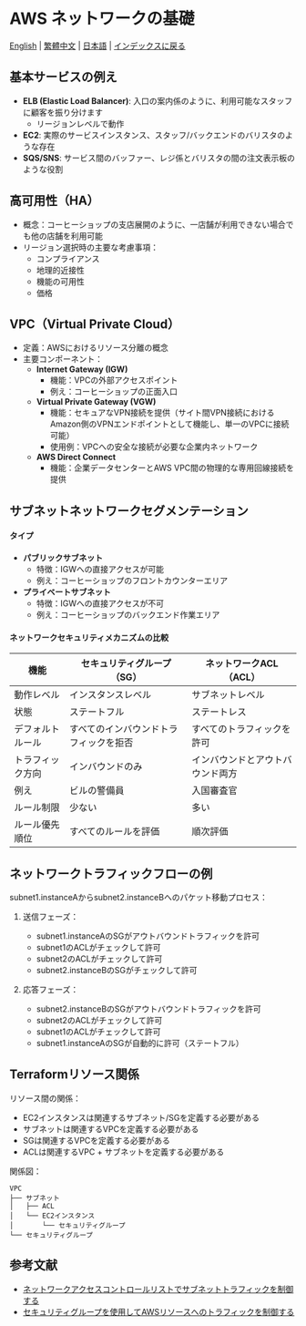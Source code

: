 # AWS ネットワークの基礎

[English](../en/09_aws_networking_basics.md) | [繁體中文](../zh-tw/09_aws_networking_basics.md) | [日本語](./09_aws_networking_basics.md) | [インデックスに戻る](../README.md)

## 基本サービスの例え
- **ELB (Elastic Load Balancer)**: 入口の案内係のように、利用可能なスタッフに顧客を振り分けます
  - リージョンレベルで動作
- **EC2**: 実際のサービスインスタンス、スタッフ/バックエンドのバリスタのような存在
- **SQS/SNS**: サービス間のバッファー、レジ係とバリスタの間の注文表示板のような役割

## 高可用性（HA）
- 概念：コーヒーショップの支店展開のように、一店舗が利用できない場合でも他の店舗を利用可能
- リージョン選択時の主要な考慮事項：
  - コンプライアンス
  - 地理的近接性
  - 機能の可用性
  - 価格

## VPC（Virtual Private Cloud）
- 定義：AWSにおけるリソース分離の概念
- 主要コンポーネント：
  - **Internet Gateway (IGW)**
    - 機能：VPCの外部アクセスポイント
    - 例え：コーヒーショップの正面入口
  - **Virtual Private Gateway (VGW)**
    - 機能：セキュアなVPN接続を提供（サイト間VPN接続におけるAmazon側のVPNエンドポイントとして機能し、単一のVPCに接続可能）
    - 使用例：VPCへの安全な接続が必要な企業内ネットワーク
  - **AWS Direct Connect**
    - 機能：企業データセンターとAWS VPC間の物理的な専用回線接続を提供

## サブネットネットワークセグメンテーション
#### タイプ
- **パブリックサブネット**
  - 特徴：IGWへの直接アクセスが可能
  - 例え：コーヒーショップのフロントカウンターエリア
- **プライベートサブネット**
  - 特徴：IGWへの直接アクセスが不可
  - 例え：コーヒーショップのバックエンド作業エリア

#### ネットワークセキュリティメカニズムの比較

| 機能 | セキュリティグループ（SG） | ネットワークACL（ACL） |
|------|------------------------|---------------------|
| 動作レベル | インスタンスレベル | サブネットレベル |
| 状態 | ステートフル | ステートレス |
| デフォルトルール | すべてのインバウンドトラフィックを拒否 | すべてのトラフィックを許可 |
| トラフィック方向 | インバウンドのみ | インバウンドとアウトバウンド両方 |
| 例え | ビルの警備員 | 入国審査官 |
| ルール制限 | 少ない | 多い |
| ルール優先順位 | すべてのルールを評価 | 順次評価 |

## ネットワークトラフィックフローの例
subnet1.instanceAからsubnet2.instanceBへのパケット移動プロセス：

1. 送信フェーズ：
   - subnet1.instanceAのSGがアウトバウンドトラフィックを許可
   - subnet1のACLがチェックして許可
   - subnet2のACLがチェックして許可
   - subnet2.instanceBのSGがチェックして許可

2. 応答フェーズ：
   - subnet2.instanceBのSGがアウトバウンドトラフィックを許可
   - subnet2のACLがチェックして許可
   - subnet1のACLがチェックして許可
   - subnet1.instanceAのSGが自動的に許可（ステートフル）

## Terraformリソース関係
リソース間の関係：
- EC2インスタンスは関連するサブネット/SGを定義する必要がある
- サブネットは関連するVPCを定義する必要がある
- SGは関連するVPCを定義する必要がある
- ACLは関連するVPC + サブネットを定義する必要がある

関係図：
```
VPC
├── サブネット
│   ├── ACL
│   └── EC2インスタンス
│       └── セキュリティグループ
└── セキュリティグループ
```

## 参考文献
- [ネットワークアクセスコントロールリストでサブネットトラフィックを制御する](https://docs.aws.amazon.com/vpc/latest/userguide/vpc-network-acls.html)
- [セキュリティグループを使用してAWSリソースへのトラフィックを制御する](https://docs.aws.amazon.com/vpc/latest/userguide/vpc-security-groups.html) 
